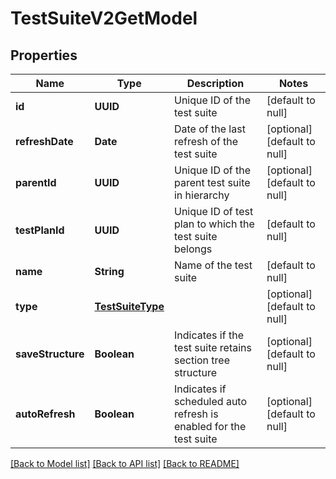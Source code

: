 # TestSuiteV2GetModel
## Properties

| Name | Type | Description | Notes |
|------------ | ------------- | ------------- | -------------|
| **id** | **UUID** | Unique ID of the test suite | [default to null] |
| **refreshDate** | **Date** | Date of the last refresh of the test suite | [optional] [default to null] |
| **parentId** | **UUID** | Unique ID of the parent test suite in hierarchy | [optional] [default to null] |
| **testPlanId** | **UUID** | Unique ID of test plan to which the test suite belongs | [default to null] |
| **name** | **String** | Name of the test suite | [default to null] |
| **type** | [**TestSuiteType**](TestSuiteType.md) |  | [optional] [default to null] |
| **saveStructure** | **Boolean** | Indicates if the test suite retains section tree structure | [optional] [default to null] |
| **autoRefresh** | **Boolean** | Indicates if scheduled auto refresh is enabled for the test suite | [optional] [default to null] |

[[Back to Model list]](../README.md#documentation-for-models) [[Back to API list]](../README.md#documentation-for-api-endpoints) [[Back to README]](../README.md)

